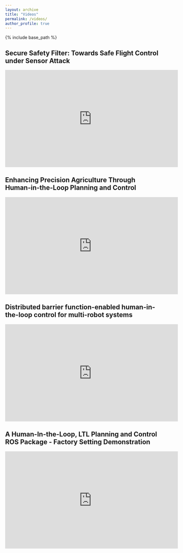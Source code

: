 ```yaml
---
layout: archive
title: "Videos"
permalink: /videos/
author_profile: true
---
```


{% include base_path %}

<!-- {% for post in site.teaching reversed %}
  {% include archive-single.html %}
{% endfor %} -->

## Secure Safety Filter: Towards  Safe Flight  Control under Sensor Attack
<iframe width="560" height="315" src="https://www.youtube.com/embed/WdKCa3viRxg?si=2esaOTA_QFogKaul" title="YouTube video player" frameborder="0" allow="accelerometer; autoplay; clipboard-write; encrypted-media; gyroscope; picture-in-picture; web-share" referrerpolicy="strict-origin-when-cross-origin" allowfullscreen></iframe>


## Enhancing Precision Agriculture Through Human-in-the-Loop Planning and Control

<iframe width="560" height="315" src="https://www.youtube.com/embed/4PO25VWl6y0?si=zwc7363-lUTAau-7" title="YouTube video player" frameborder="0" allow="accelerometer; autoplay; clipboard-write; encrypted-media; gyroscope; picture-in-picture; web-share" referrerpolicy="strict-origin-when-cross-origin" allowfullscreen></iframe>

## Distributed barrier function-enabled human-in-the-loop control for multi-robot systems

<iframe width="560" height="315" src="https://www.youtube.com/embed/2ASw5bkWa1I?si=0OaC4gYWdrFkqmCI" title="YouTube video player" frameborder="0" allow="accelerometer; autoplay; clipboard-write; encrypted-media; gyroscope; picture-in-picture; web-share" referrerpolicy="strict-origin-when-cross-origin" allowfullscreen></iframe>

## A Human-In-the-Loop, LTL Planning and Control ROS Package - Factory Setting Demonstration

<iframe width="560" height="315" src="https://www.youtube.com/embed/Gd-rqX04OdU?si=nRqh_SLj4BoLn5MF" title="YouTube video player" frameborder="0" allow="accelerometer; autoplay; clipboard-write; encrypted-media; gyroscope; picture-in-picture; web-share" referrerpolicy="strict-origin-when-cross-origin" allowfullscreen></iframe>